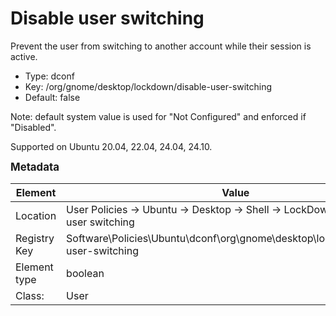 # Disable user switching

Prevent the user from switching to another account while their session is active.

- Type: dconf
- Key: /org/gnome/desktop/lockdown/disable-user-switching
- Default: false

Note: default system value is used for "Not Configured" and enforced if "Disabled".

Supported on Ubuntu 20.04, 22.04, 24.04, 24.10.



<span style="font-size: larger;">**Metadata**</span>

| Element      | Value            |
| ---          | ---              |
| Location     | User Policies -> Ubuntu -> Desktop -> Shell -> LockDown -> Disable user switching    |
| Registry Key | Software\Policies\Ubuntu\dconf\org\gnome\desktop\lockdown\disable-user-switching         |
| Element type | boolean |
| Class:       | User       |
